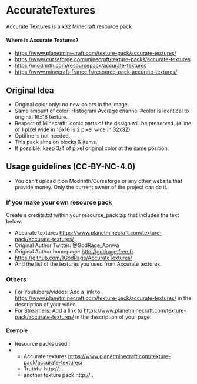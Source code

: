 # AccurateTextures
Accurate Textures is a x32 Minecraft resource pack

#### Where is Accurate Textures?
* https://www.planetminecraft.com/texture-pack/accurate-textures/
* https://www.curseforge.com/minecraft/texture-packs/accurate-textures
* https://modrinth.com/resourcepack/accurate-textures
* https://www.minecraft-france.fr/resource-pack-accurate-textures/


<h2>Original Idea</h2>

- Original color only: no new colors in the image.
- Same amount of color: Histogram Average channel #color is identical to original 16x16 texture.
- Respect of Minecraft: iconic parts of the design will be preserved. (a line of 1 pixel wide in 16x16 is 2 pixel wide in 32x32)
- Optifine is not needed.
- This pack aims on blocks & items.
- If possible: keep 3/4 of pixel original color at the same position.


<h2>Usage guidelines (CC-BY-NC-4.0)</h2>

- You can't upload it on Modrinth/Curseforge or any other website that provide money. Only the current owner of the project can do it.

### If you make your own resource pack
Create a credits.txt within your resource_pack.zip that includes the text below:

- Accurate textures https://www.planetminecraft.com/texture-pack/accurate-textures/
- Original Author Twitter: @GodRage_Aonwa
- Original Author homepage: http://godrage.free.fr
- https://github.com/1GodRage/AccurateTextures/
- And the list of the textures you used from Accurate textures.

### Others
- For Youtubers/vidéos: Add a link to https://www.planetminecraft.com/texture-pack/accurate-textures/ in the description of your video.
- For Streamers: Add a link to https://www.planetminecraft.com/texture-pack/accurate-textures/ in the description of your page.
#### Exemple
- Resource packs used :
- - Accurate textures https://www.planetminecraft.com/texture-pack/accurate-textures/
  - Truthful http://...
  - another texture pack http://...
